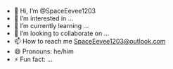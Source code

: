 - 👋 Hi, I’m @SpaceEevee1203
- 👀 I’m interested in ...
- 🌱 I’m currently learning ...
- 💞️ I’m looking to collaborate on ...
- 📫 How to reach me SpaceEevee1203@outlook.com
- 😄 Pronouns: he/him
- ⚡ Fun fact: ...

<!---
SpaceEevee1203/SpaceEevee1203 is a ✨ special ✨ repository because its `README.md` (this file) appears on your GitHub profile.
You can click the Preview link to take a look at your changes.
--->
